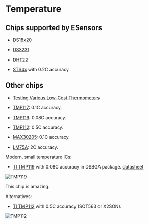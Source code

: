 # Temperature

## Chips supported by ESensors

- [DS18x20](../chips/ds18x20.md)

- [DS3231](../chips/ds3231.md)

- [DHT22](../chips/dht.md)

- [STS4x](../chips/sts4x.md) with 0.2C accuracy


## Other chips

- [Testing Various Low-Cost Thermometers](https://www.kandrsmith.org/RJS/Misc/thermometers.html)

- [TMP117](https://www.bluedot.space/products/tmp117/): 0.1C accuracy.

- [TMP119](https://www.ti.com/product/TMP119): 0.08C accuracy.

- [TMP112](https://www.ti.com/product/TMP112): 0.5C accuracy.

- [MAX30205](https://www.analog.com/media/en/technical-documentation/data-sheets/max30205.pdf): 0.1C accuracy.

- [LM75A](https://www.ti.com/product/LM75A): 2C accuracy.

Modern, small temperature ICs:

- [TI TMP119](https://www.ti.com/product/TMP119) with
  0.08C accuracy in DSBGA package. [datasheet](../chips/datasheets/tmp119.pdf)

![TMP119](https://www.ti.com/ods/images/SNIS236/GUID-49797EB3-7BB6-48B9-8614-2688A39788BD-low.svg)

This chip is amazing.

Alternatives:

- [TI TMP112](https://www.ti.com/product/TMP112) with
  0.5C accuracy (SOT563 or X2SON).

![TMP112](https://www.ti.com/ods/images/SBOS473L/GUID-25E48344-B173-45DF-8E4F-51A8F8CB7C71-low.gif)

